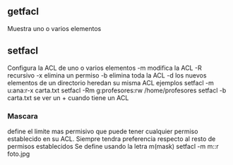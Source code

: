 ## getfacl
Muestra uno o varios elementos
## setfacl
Configura la ACL de uno o varios elementos
	-m modifica la ACL
	-R recursivo
	-x elimina un permiso
	-b elimina toda la ACL
	-d los nuevos elementos de un directorio heredan su misma ACL
ejemplos
setfacl -m u:ana:r-x carta.txt
setfacl -Rm g:profesores:rw /home/profesores
setfacl -b carta.txt
se ver un + cuando tiene un ACL
### Mascara
define el limite mas permisivo que puede tener cualquier permiso establecido en su ACL. Siempre tendra preferencia respecto al resto de permisos establecidos
Se define usando la letra m(mask) setfacl -m m::r foto.jpg